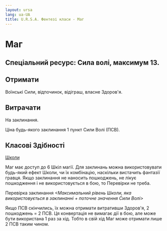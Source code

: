 ```yaml
---
layout: ursa
lang: ua-UA
title: U.R.S.A. Фентезі класи - Маг
---
```


<div id="nav-placeholder"></div>
<script>
$(function(){
  $("#nav-placeholder").load("/ursa_doc/navbar.html");
});
</script>

# **Маг**

## **Спеціальний ресурс: Сила волі, максимум 13.**

## **Отримати**

Воїнські Сили, відпочинок, відіграш, власне Здоров'я.

## **Витрачати**

На заклинання.

Ціна будь-якого заклинання 1 пункт Сили Волі (ПСВ).

## **Класові Здібності**

[Школи](/ursa_doc/fantasy/common/spheres.html)

Маг має доступ до 6 Шкіл магії. Для заклинань можна використовувати
будь-який ефект Школи, чи їх комбінацію, наскільки вистачить фантазії
гравця. Якщо заклинання не наносить пошкоджень, не лікує пошкодження і
не використовується в бою, то Перевірки не треба.

Перевірка заклинання *<Максимальний рівень Школи, яка використовується в
заклинанні + поточне значення Сили Волі>*

Якщо ПСВ скінчились, їх можна отримати витративши Здоров'я, 2 пошкоджень
= 2 ПСВ. Ця конвертація не вимагає дії в бою, але може бути використана
1 раз за хід. Тобто в свій хід Маг може отримати лише 2 ПСВ таким чином.
